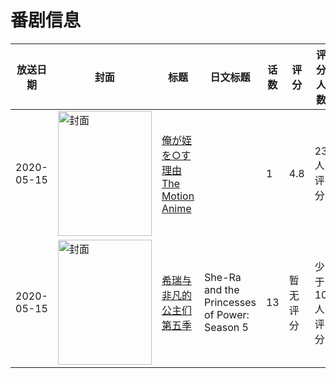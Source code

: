 # 番剧信息

|放送日期|封面|标题|日文标题|话数|评分|评分人数|
|---|---|---|---|---|---|---|
|2020-05-15|<img src="https://bangumi.tv/img/no_icon_subject.png" alt="封面" style="width:150px;height:200px;object-fit:cover;">|[俺が姪を○す理由 The Motion Anime](https://bangumi.tv/subject/334668)||1|4.8|23人评分|
|2020-05-15|<img src="https://lain.bgm.tv/pic/cover/c/63/07/325705_4gKyY.jpg" alt="封面" style="width:150px;height:200px;object-fit:cover;">|[希瑞与非凡的公主们 第五季](https://bangumi.tv/subject/325705)|She-Ra and the Princesses of Power: Season 5|13|暂无评分|少于10人评分|
